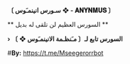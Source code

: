 **〔 سـورس انينمـَوس ❖ - 𝐀𝐍𝐘𝐍𝐌𝐔𝐒 〕**

** السورس العظيم لن تلقى له بديل **

**› السورس تابع لـ〔 مـَنظـمة الانينمـَوس ❖ 〕** 

#**By:** https://t.me/Mseegerorrbot



